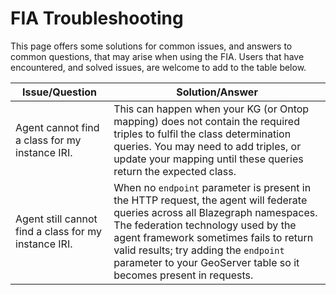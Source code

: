 # FIA Troubleshooting

This page offers some solutions for common issues, and answers to common questions, that may arise when using the FIA. Users that have encountered, and solved issues, are welcome to add to the table below.

| Issue/Question | Solution/Answer |
| ----------- | ----------- |
| Agent cannot find a class for my instance IRI. | This can happen when your KG (or Ontop mapping) does not contain the required triples to fulfil the class determination queries. You may need to add triples, or update your mapping until these queries return the expected class. |
| Agent still cannot find a class for my instance IRI. | When no `endpoint` parameter is present in the HTTP request, the agent will federate queries across all Blazegraph namespaces. The federation technology used by the agent framework sometimes fails to return valid results; try adding the `endpoint` parameter to your GeoServer table so it becomes present in requests. |
